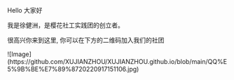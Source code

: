 <p>Hello 大家好</p>
<p>我是徐健洲，是樱花社工实践团的创立者。 </p>
<p>很高兴你来到这里, 你可以在下方的二维码加入我们的社团</p>
![Image](https://github.com/XUJIANZHOU/XUJIANZHOU.github.io/blob/main/QQ%E5%9B%BE%E7%89%8720220917151106.jpg)  
